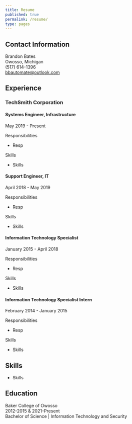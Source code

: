 ```yaml
---
title: Resume
published: true
permalink: /resume/
type: pages
---
```


## Contact Information

Brandon Bates  
Owosso, Michigan  
(517) 614-1396  
bbautomate@outlook.com

## Experience

### TechSmith Corporation

#### Systems Engineer, Infrastructure  

May 2019 - Present

Responsibilities

* Resp

Skills

* Skills

#### Support Engineer, IT  

April 2018 - May 2019

Responsibilities

* Resp

Skills

* Skills

#### Information Technology Specialist

January 2015 - April 2018

Responsibilities

* Resp

Skills

* Skills

#### Information Technology Specialist Intern

February 2014 - January 2015

Responsibilities

* Resp

Skills

* Skills

## Skills

* Skills

## Education
Baker College of Owosso  
2012-2015 & 2021-Present  
Bachelor of Science | Information Technology and Security
